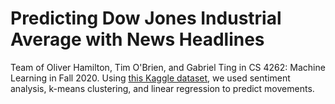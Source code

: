 # Predicting Dow Jones Industrial Average with News Headlines
Team of Oliver Hamilton, Tim O'Brien, and Gabriel Ting in CS 4262: Machine Learning in Fall 2020. Using [this Kaggle dataset](https://www.kaggle.com/aaron7sun/stocknews), we used sentiment analysis, k-means clustering, and linear regression to predict movements.

